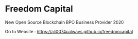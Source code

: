 # Freedom Capital
New Open Source Blockchain BPO Business Provider 2020





Go to Website : https://ali0074ualways.github.io/freedomcapital
